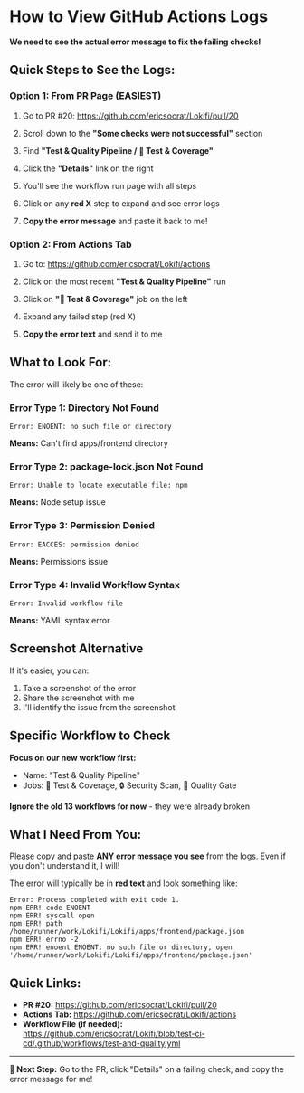 # How to View GitHub Actions Logs

**We need to see the actual error message to fix the failing checks!**

## Quick Steps to See the Logs:

### Option 1: From PR Page (EASIEST)

1. Go to PR #20: https://github.com/ericsocrat/Lokifi/pull/20

2. Scroll down to the **"Some checks were not successful"** section

3. Find **"Test & Quality Pipeline / 🧪 Test & Coverage"**

4. Click the **"Details"** link on the right

5. You'll see the workflow run page with all steps

6. Click on any **red X** step to expand and see error logs

7. **Copy the error message** and paste it back to me!

### Option 2: From Actions Tab

1. Go to: https://github.com/ericsocrat/Lokifi/actions

2. Click on the most recent **"Test & Quality Pipeline"** run

3. Click on **"🧪 Test & Coverage"** job on the left

4. Expand any failed step (red X)

5. **Copy the error text** and send it to me

## What to Look For:

The error will likely be one of these:

### Error Type 1: Directory Not Found
```
Error: ENOENT: no such file or directory
```
**Means:** Can't find apps/frontend directory

### Error Type 2: package-lock.json Not Found
```
Error: Unable to locate executable file: npm
```
**Means:** Node setup issue

### Error Type 3: Permission Denied
```
Error: EACCES: permission denied
```
**Means:** Permissions issue

### Error Type 4: Invalid Workflow Syntax
```
Error: Invalid workflow file
```
**Means:** YAML syntax error

## Screenshot Alternative

If it's easier, you can:
1. Take a screenshot of the error
2. Share the screenshot with me
3. I'll identify the issue from the screenshot

## Specific Workflow to Check

**Focus on our new workflow first:**
- Name: "Test & Quality Pipeline"
- Jobs: 🧪 Test & Coverage, 🔒 Security Scan, 🎯 Quality Gate

**Ignore the old 13 workflows for now** - they were already broken

## What I Need From You:

Please copy and paste **ANY error message you see** from the logs. Even if you don't understand it, I will!

The error will typically be in **red text** and look something like:

```
Error: Process completed with exit code 1.
npm ERR! code ENOENT
npm ERR! syscall open
npm ERR! path /home/runner/work/Lokifi/Lokifi/apps/frontend/package.json
npm ERR! errno -2
npm ERR! enoent ENOENT: no such file or directory, open '/home/runner/work/Lokifi/Lokifi/apps/frontend/package.json'
```

## Quick Links:

- **PR #20:** https://github.com/ericsocrat/Lokifi/pull/20
- **Actions Tab:** https://github.com/ericsocrat/Lokifi/actions
- **Workflow File (if needed):** https://github.com/ericsocrat/Lokifi/blob/test-ci-cd/.github/workflows/test-and-quality.yml

---

**🎯 Next Step:** Go to the PR, click "Details" on a failing check, and copy the error message for me!
